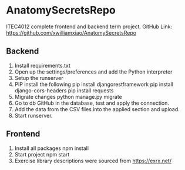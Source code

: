 # AnatomySecretsRepo

ITEC4012 complete frontend and backend term project.
GitHub Link: https://github.com/xwilliamxiao/AnatomySecretsRepo

## Backend

1. Install requirements.txt
2. Open up the settings/preferences and add the Python interpreter
3. Setup the runserver
4. PIP install the following
   pip install djangorestframework
   pip install django-cors-headers
   pip install requests
5. Migrate changes
   python manage.py migrate
6. Go to db GitHub in the database, test and apply the connection.
7. Add the data from the CSV files into the applied section and upload.
8. Start runserver.

## Frontend

1. Install all packages npm install
2. Start project npm start
3. Exercise library descriptions were sourced from https://exrx.net/
